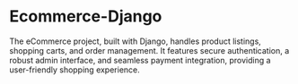 # Ecommerce-Django
The eCommerce project, built with Django, handles product listings, shopping carts, and order management. It features secure authentication, a robust admin interface, and seamless payment integration, providing a user-friendly shopping experience.
